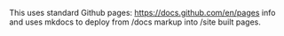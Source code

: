 This uses standard Github pages: https://docs.github.com/en/pages info and uses mkdocs to deploy from /docs markup into /site built pages.
